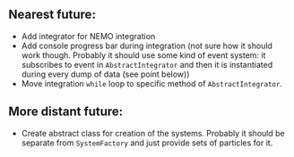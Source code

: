 ## Nearest future:
* Add integrator for NEMO integration
* Add console progress bar during integration (not sure how it should work though. Probably it should use some kind of event system: it subscribes to event in ```AbstractIntegrator``` and then it is instantiated during every dump of data (see point below))
* Move integration ```while``` loop to specific method of ```AbstractIntegrator```.  
## More distant future:
* Create abstract class for creation of the systems. Probably it should be separate from ```SystemFactory``` and just provide sets of particles for it.